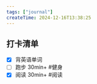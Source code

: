 ```yaml
---
tags: ["journal"]
createTime: 2024-12-16T13:38:25
---
```

## 打卡清单

- [x] 背英语单词 
- [ ] 跑步 30min+ #健身
- [x] 阅读 30min+ #阅读 